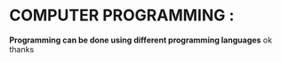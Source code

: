 # COMPUTER PROGRAMMING :
**Programming can be done using different programming languages**
ok thanks
